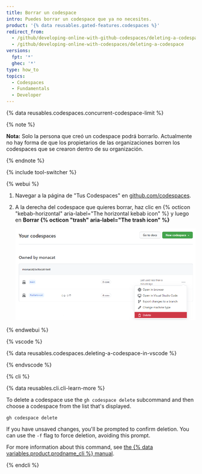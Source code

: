 ```yaml
---
title: Borrar un codespace
intro: Puedes borrar un codespace que ya no necesites.
product: '{% data reusables.gated-features.codespaces %}'
redirect_from:
  - /github/developing-online-with-github-codespaces/deleting-a-codespace
  - /github/developing-online-with-codespaces/deleting-a-codespace
versions:
  fpt: '*'
  ghec: '*'
type: how_to
topics:
  - Codespaces
  - Fundamentals
  - Developer
---
```


 

{% data reusables.codespaces.concurrent-codespace-limit %}

{% note %}

**Nota:** Solo la persona que creó un codespace podrá borrarlo. Actualmente no hay forma de que los propietarios de las organizaciones borren los codespaces que se crearon dentro de su organización.

{% endnote %}

{% include tool-switcher %}

{% webui %}

1. Navegar a la página de "Tus Codespaces" en [github.com/codespaces](https://github.com/codespaces).

2. A la derecha del codespace que quieres borrar, haz clic en {% octicon "kebab-horizontal" aria-label="The horizontal kebab icon" %} y luego en **Borrar {% octicon "trash" aria-label="The trash icon" %}**

   ![Botón de borrar](/assets/images/help/codespaces/delete-codespace.png)

{% endwebui %}

{% vscode %}

{% data reusables.codespaces.deleting-a-codespace-in-vscode %}

{% endvscode %}


{% cli %}

{% data reusables.cli.cli-learn-more %}

To delete a codespace use the `gh codespace delete` subcommand and then choose a codespace from the list that's displayed.

```shell
gh codespace delete
```

If you have unsaved changes, you'll be prompted to confirm deletion. You can use the `-f` flag to force deletion, avoiding this prompt.

For more information about this command, see [the {% data variables.product.prodname_cli %} manual](https://cli.github.com/manual/gh_codespace_delete).

{% endcli %}
